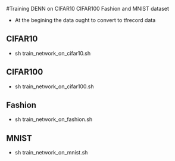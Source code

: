#Training DENN on CIFAR10 CIFAR100 Fashion and MNIST dataset
* At the begining the data ought to convert to tfrecord data
## CIFAR10
* sh train_network_on_cifar10.sh

## CIFAR100
* sh train_network_on_cifar100.sh

## Fashion
* sh train_network_on_fashion.sh

## MNIST
* sh train_network_on_mnist.sh
